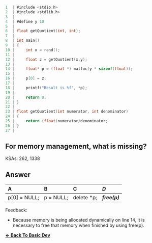 ```c
1  | #include <stdio.h>
2  | #include <stdlib.h>
3  | 
4  | #define y 10
5  | 
6  | float getQuotient(int, int);
7  | 
8  | int main()
9  | {
10 |     int x = rand();
11 | 
12 |     float z = getQuotient(x,y);
13 |     
14 |     float* p = (float *) malloc(y * sizeof(float));
15 |     
16 |     p[0] = z;
17 |     
18 |     printf("Result is %f", *p);
19 |     
20 |     return 0;
21 | }
22 | 
23 | float getQuotient(int numerator, int denominator)
24 | {
25 |     return (float)numerator/denominator;
26 | }
27 | 
```

## For memory management, what is missing?

KSAs: 262, 1338

## Answer
| A | B | C | ***D*** |
| :--- | :--- | :--- | :--- |
| p[0] = NULL; | p = NULL; | delete *p; | ***free(p)*** |


Feedback:

- Because memory is being allocated dynamically on line 14, it is necessary to free that memory when finished by using free(p).

[**<- Back To Basic Dev**](../../../../Basic_Dev.md)

